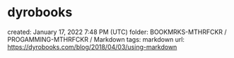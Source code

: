 # dyrobooks

created: January 17, 2022 7:48 PM (UTC)
folder: BOOKMRKS-MTHRFCKR / PROGAMMING-MTHRFCKR / Markdown
tags: markdown
url: https://dyrobooks.com/blog/2018/04/03/using-markdown